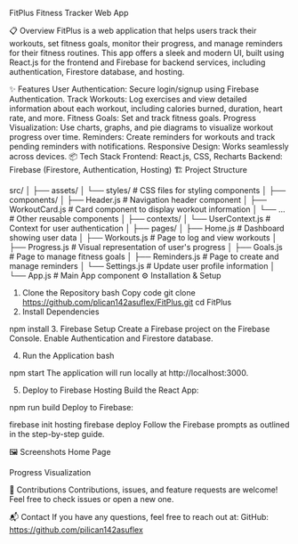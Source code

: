 FitPlus Fitness Tracker Web App

📋 Overview
FitPlus is a web application that helps users track their workouts, set fitness goals, monitor their progress, and manage reminders for their fitness routines. This app offers a sleek and modern UI, built using React.js for the frontend and Firebase for backend services, including authentication, Firestore database, and hosting.

✨ Features
User Authentication: Secure login/signup using Firebase Authentication.
Track Workouts: Log exercises and view detailed information about each workout, including calories burned, duration, heart rate, and more.
Fitness Goals: Set and track fitness goals.
Progress Visualization: Use charts, graphs, and pie diagrams to visualize workout progress over time.
Reminders: Create reminders for workouts and track pending reminders with notifications.
Responsive Design: Works seamlessly across devices.
📦 Tech Stack
Frontend: React.js, CSS, Recharts
Backend: Firebase (Firestore, Authentication, Hosting)
🏗️ Project Structure

src/
│
├── assets/
│   └── styles/           # CSS files for styling components
│
├── components/
│   ├── Header.js         # Navigation header component
│   ├── WorkoutCard.js    # Card component to display workout information
│   └── ...               # Other reusable components
│
├── contexts/
│   └── UserContext.js    # Context for user authentication
│
├── pages/
│   ├── Home.js           # Dashboard showing user data
│   ├── Workouts.js       # Page to log and view workouts
│   ├── Progress.js       # Visual representation of user's progress
│   ├── Goals.js          # Page to manage fitness goals
│   ├── Reminders.js      # Page to create and manage reminders
│   └── Settings.js       # Update user profile information
│
└── App.js                # Main App component
⚙️ Installation & Setup
1. Clone the Repository
bash
Copy code
git clone https://github.com/plican142asuflex/FitPlus.git
cd FitPlus
2. Install Dependencies

npm install
3. Firebase Setup
Create a Firebase project on the Firebase Console.
Enable Authentication and Firestore database.

4. Run the Application
bash

npm start
The application will run locally at http://localhost:3000.

5. Deploy to Firebase Hosting
Build the React App:


npm run build
Deploy to Firebase:


firebase init hosting
firebase deploy
Follow the Firebase prompts as outlined in the step-by-step guide.

🖼️ Screenshots
Home Page

Progress Visualization



🤝 Contributions
Contributions, issues, and feature requests are welcome! Feel free to check issues or open a new one.

📬 Contact
If you have any questions, feel free to reach out at:
GitHub: https://github.com/pilican142asuflex
